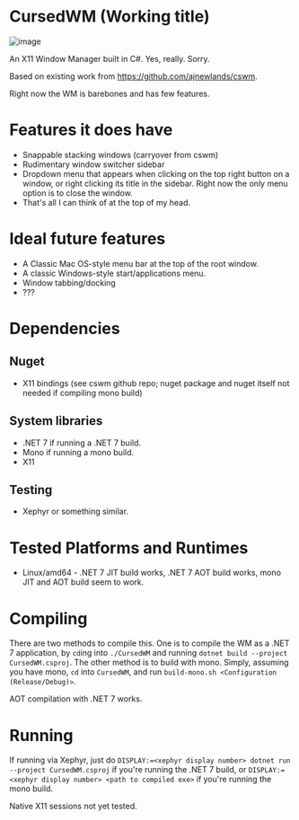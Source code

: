 # CursedWM (Working title)

![image](https://user-images.githubusercontent.com/50080567/229363470-756951d7-16b3-4796-87e7-16bc4e5c71ac.png)

An X11 Window Manager built in C#. Yes, really. Sorry.

Based on existing work from https://github.com/ajnewlands/cswm.

Right now the WM is barebones and has few features.

# Features it does have

- Snappable stacking windows (carryover from cswm)
- Rudimentary window switcher sidebar
- Dropdown menu that appears when clicking on the top right button on a window, or right clicking its title in the sidebar. Right now the only menu option is to close the window.
- That's all I can think of at the top of my head.

# Ideal future features

- A Classic Mac OS-style menu bar at the top of the root window.
- A classic Windows-style start/applications menu.
- Window tabbing/docking
- ???

# Dependencies

## Nuget

- X11 bindings (see cswm github repo; nuget package and nuget itself not needed if compiling mono build)

## System libraries

- .NET 7 if running a .NET 7 build.
- Mono if running a mono build.
- X11

## Testing

- Xephyr or something similar.

# Tested Platforms and Runtimes

- Linux/amd64 - .NET 7 JIT build works, .NET 7 AOT build works, mono JIT and AOT build seem to work.

# Compiling

There are two methods to compile this. One is to compile the WM as a .NET 7 application, by ``cd``ing into ``./CursedWM`` and running ``dotnet build --project CursedWM.csproj``. The other method is to build with mono. Simply, assuming you have mono, ``cd`` into ``CursedWM``, and run ``build-mono.sh <Configuration (Release/Debug)>``.

AOT compilation with .NET 7 works.

# Running

If running via Xephyr, just do ``DISPLAY:=<xephyr display number> dotnet run --project CursedWM.csproj`` if you're running the .NET 7 build, or ``DISPLAY:=<xephyr display number> <path to compiled exe>`` if you're running the mono build.



Native X11 sessions not yet tested.
